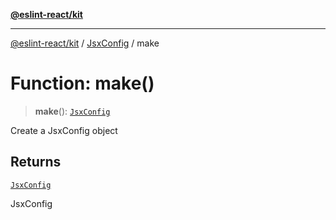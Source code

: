 [**@eslint-react/kit**](../../../../README.md)

***

[@eslint-react/kit](../../../../README.md) / [JsxConfig](../README.md) / make

# Function: make()

> **make**(): [`JsxConfig`](../interfaces/JsxConfig.md)

Create a JsxConfig object

## Returns

[`JsxConfig`](../interfaces/JsxConfig.md)

JsxConfig
